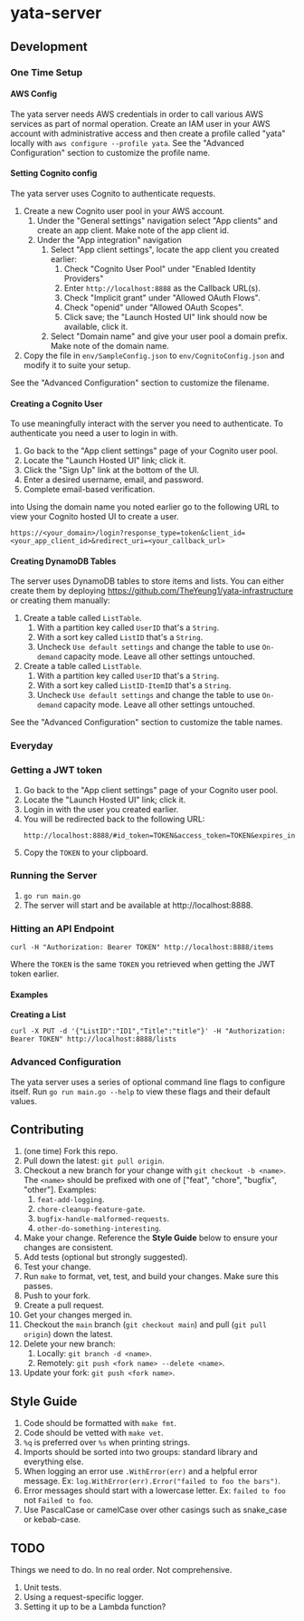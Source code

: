 # yata-server

## Development

### One Time Setup

#### AWS Config

The yata server needs AWS credentials in order to call various AWS services as
part of normal operation. Create an IAM user in your AWS account with
administrative access and then create a profile called "yata" locally with
`aws configure --profile yata`. See the "Advanced Configuration" section to
customize the profile name.

#### Setting Cognito config

The yata server uses Cognito to authenticate requests.

1. Create a new Cognito user pool in your AWS account.
   1. Under the "General settings" navigation select "App clients" and create an
      app client. Make note of the app client id.
   1. Under the "App integration" navigation
      1. Select "App client settings", locate the app client you created
         earlier:
         1. Check "Cognito User Pool" under "Enabled Identity Providers"
         1. Enter `http://localhost:8888` as the Callback URL(s).
         1. Check "Implicit grant" under "Allowed OAuth Flows".
         1. Check "openid" under "Allowed OAuth Scopes".
         1. Click save; the "Launch Hosted UI" link should now be available,
            click it.
      1. Select "Domain name" and give your user pool a domain prefix. Make note
         of the domain name.
1. Copy the file in `env/SampleConfig.json` to `env/CognitoConfig.json` and
   modify it to suite your setup.

See the "Advanced Configuration" section to customize the filename.

#### Creating a Cognito User

To use meaningfully interact with the server you need to authenticate. To
authenticate you need a user to login in with.

1. Go back to the "App client settings" page of your Cognito user pool.
1. Locate the "Launch Hosted UI" link; click it.
1. Click the "Sign Up" link at the bottom of the UI.
1. Enter a desired username, email, and password.
1. Complete email-based verification.

into Using the domain name you noted earlier go to the following URL to view
your Cognito hosted UI to create a user.

```
https://<your_domain>/login?response_type=token&client_id=<your_app_client_id>&redirect_uri=<your_callback_url>
```

#### Creating DynamoDB Tables

The server uses DynamoDB tables to store items and lists. You can either create
them by deploying https://github.com/TheYeung1/yata-infrastructure or creating
them manually:

1. Create a table called `ListTable`.
   1. With a partition key called `UserID` that's a `String`.
   1. With a sort key called `ListID` that's a `String`.
   1. Uncheck `Use default settings` and change the table to use `On-demand`
      capacity mode. Leave all other settings untouched.
1. Create a table called `ListTable`.
   1. With a partition key called `UserID` that's a `String`.
   1. With a sort key called `ListID-ItemID` that's a `String`.
   1. Uncheck `Use default settings` and change the table to use `On-demand`
      capacity mode. Leave all other settings untouched.

See the "Advanced Configuration" section to customize the table names.

### Everyday

### Getting a JWT token

1. Go back to the "App client settings" page of your Cognito user pool.
1. Locate the "Launch Hosted UI" link; click it.
1. Login in with the user you created earlier.
1. You will be redirected back to the following URL:
   ```
   http://localhost:8888/#id_token=TOKEN&access_token=TOKEN&expires_in=3600&token_type=Bearer
   ```
1. Copy the `TOKEN` to your clipboard.

### Running the Server

1. `go run main.go`
1. The server will start and be available at http://localhost:8888.

### Hitting an API Endpoint

```
curl -H "Authorization: Bearer TOKEN" http://localhost:8888/items
```

Where the `TOKEN` is the same `TOKEN` you retrieved when getting the JWT token
earlier.

#### Examples

**Creating a List**

```
curl -X PUT -d '{"ListID":"ID1","Title":"title"}' -H "Authorization: Bearer TOKEN" http://localhost:8888/lists
```

### Advanced Configuration

The yata server uses a series of optional command line flags to configure
itself. Run `go run main.go --help` to view these flags and their default
values.

## Contributing

1. (one time) Fork this repo.
1. Pull down the latest: `git pull origin`.
1. Checkout a new branch for your change with `git checkout -b <name>`. The
   `<name>` should be prefixed with one of ["feat", "chore", "bugfix", "other"].
   Examples:
   1. `feat-add-logging`.
   1. `chore-cleanup-feature-gate`.
   1. `bugfix-handle-malformed-requests`.
   1. `other-do-something-interesting`.
1. Make your change. Reference the **Style Guide** below to ensure your changes
   are consistent.
1. Add tests (optional but strongly suggested).
1. Test your change.
1. Run `make` to format, vet, test, and build your changes. Make sure this
   passes.
1. Push to your fork.
1. Create a pull request.
1. Get your changes merged in.
1. Checkout the `main` branch (`git checkout main`) and pull (`git pull origin`)
   down the latest.
1. Delete your new branch:
   1. Locally: `git branch -d <name>`.
   1. Remotely: `git push <fork name> --delete <name>`.
1. Update your fork: `git push <fork name>`.

## Style Guide

1. Code should be formatted with `make fmt`.
1. Code should be vetted with `make vet`.
1. `%q` is preferred over `%s` when printing strings.
1. Imports should be sorted into two groups: standard library and everything
   else.
1. When logging an error use `.WithError(err)` and a helpful error message. Ex:
   `log.WithError(err).Error("failed to foo the bars")`.
1. Error messages should start with a lowercase letter. Ex: `failed to foo` not
   `Failed to foo`.
1. Use PascalCase or camelCase over other casings such as snake_case or
   kebab-case.

## TODO

Things we need to do. In no real order. Not comprehensive.

1. Unit tests.
1. Using a request-specific logger.
1. Setting it up to be a Lambda function?
